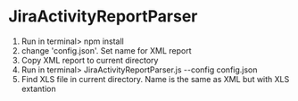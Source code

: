 # JiraActivityReportParser
1. Run in terminal> npm install
2. change 'config.json'. Set name for XML report
3. Copy XML report to current directory
4. Run in terminal> JiraActivityReportParser.js --config config.json
5. Find XLS file in current directory. Name is the same as XML but with XLS extantion
